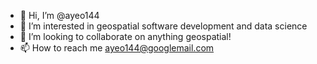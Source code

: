 - 👋 Hi, I’m @ayeo144
- 👀 I’m interested in geospatial software development and data science
- 💞️ I’m looking to collaborate on anything geospatial!
- 📫 How to reach me ayeo144@googlemail.com

<!---
ayeo144/ayeo144 is a ✨ special ✨ repository because its `README.md` (this file) appears on your GitHub profile.
You can click the Preview link to take a look at your changes.
--->
